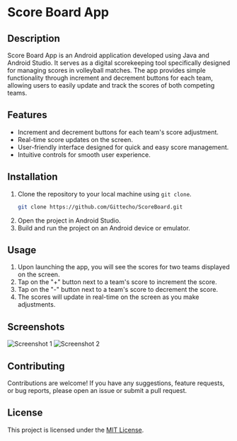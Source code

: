 # Score Board App

## Description
Score Board App is an Android application developed using Java and Android Studio. It serves as a digital scorekeeping tool specifically designed for managing scores in volleyball matches. The app provides simple functionality through increment and decrement buttons for each team, allowing users to easily update and track the scores of both competing teams.

## Features
- Increment and decrement buttons for each team's score adjustment.
- Real-time score updates on the screen.
- User-friendly interface designed for quick and easy score management.
- Intuitive controls for smooth user experience.

## Installation
1. Clone the repository to your local machine using `git clone`.
   ```bash
   git clone https://github.com/Gittecho/ScoreBoard.git
   ```
2. Open the project in Android Studio.
3. Build and run the project on an Android device or emulator.

## Usage
1. Upon launching the app, you will see the scores for two teams displayed on the screen.
2. Tap on the "+" button next to a team's score to increment the score.
3. Tap on the "-" button next to a team's score to decrement the score.
4. The scores will update in real-time on the screen as you make adjustments.

## Screenshots
![Screenshot 1](screenshots/screenshot1.png)
![Screenshot 2](screenshots/screenshot2.png)

## Contributing
Contributions are welcome! If you have any suggestions, feature requests, or bug reports, please open an issue or submit a pull request.

## License
This project is licensed under the [MIT License](LICENSE).
